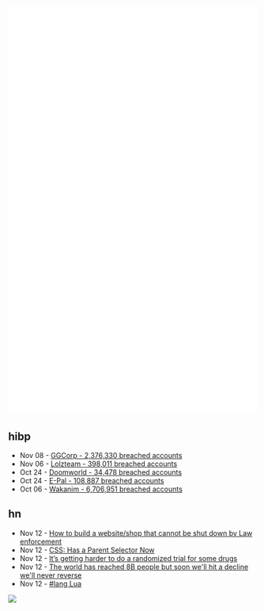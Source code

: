 ![Metrics](https://raw.githubusercontent.com/phixion/phixion/master/metrics.svg)

## hibp

<!--
for https://github.com/phixion/phixion/blob/main/.github/workflows/feeds.yml
-->
<!--START_SECTION:haveibeenpwnd-->
- Nov 08 - [GGCorp - 2,376,330 breached accounts](https://haveibeenpwned.com/PwnedWebsites#GGCorp)
- Nov 06 - [Lolzteam - 398,011 breached accounts](https://haveibeenpwned.com/PwnedWebsites#Lolzteam)
- Oct 24 - [Doomworld - 34,478 breached accounts](https://haveibeenpwned.com/PwnedWebsites#Doomworld)
- Oct 24 - [E-Pal - 108,887 breached accounts](https://haveibeenpwned.com/PwnedWebsites#EPal)
- Oct 06 - [Wakanim - 6,706,951 breached accounts](https://haveibeenpwned.com/PwnedWebsites#Wakanim)
<!--END_SECTION:haveibeenpwnd-->

## hn

<!--
for https://github.com/phixion/phixion/blob/main/.github/workflows/feeds.yml
-->
<!--START_SECTION:hn-->
- Nov 12 - [How to build a website/shop that cannot be shut down by Law enforcement](https://ipfs.filebase.io/ipfs/QmVSogrzAaRLumnhXjuD9VGN3ViP2SLdPorSM6AaGFKZMt)
- Nov 12 - [CSS: Has a Parent Selector Now](https://www.wisdomgeek.com/development/web-development/css-has-a-parent-selector-now/)
- Nov 12 - [It’s getting harder to do a randomized trial for some drugs](https://www.statnews.com/2022/11/03/why-were-not-prepared-for-next-wave-of-biotech-innovation/)
- Nov 12 - [The world has reached 8B people but soon we'll hit a decline we'll never reverse](https://www.abc.net.au/news/2022-11-13/earths-population-reaches-eight-billion-people/101643854)
- Nov 12 - [#lang Lua](https://defn.io/2022/11/12/ann-racket-lua/)
<!--END_SECTION:hn-->

<!--
for https://yhype.me
-->
![](https://hit.yhype.me/github/profile?user_id=13013670)
